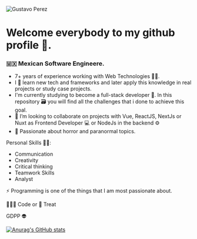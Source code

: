 ![Gustavo Perez](https://github.com/gdpp/gdpp/assets/97766676/e060c77f-1351-457c-bc22-5ecc1fe22c49)

# Welcome everybody to my github profile 🖖.

### 🇲🇽 Mexican Software Engineere.

- 7+ years of experience working with Web Technologies 👨‍💻.
- I 🖤 learn new tech and frameworks and later apply this knowledge in real projects or study case projects.
- I'm currently studying to become a full-stack developer 🚀. In this repository 🗃 you will find all the challenges that i done to achieve this goal.
- 👯 I’m looking to collaborate on projects with Vue, ReactJS, NextJs or Nuxt as Frontend Developer 💻 or NodeJs in the backend ⚙
- 👻 Passionate about horror and paranormal topics.
  
Personal Skills 🏋️‍♂️:
  - Communication
  - Creativity
  - Critical thinking
  - Teamwork Skills
  - Analyst

⚡ Programming is one of the things that I am most passionate about.

🧑🏻‍💻 Code or  🍫 Treat

GDPP 👽

[![Anurag's GitHub stats](https://github-readme-stats.vercel.app/api?username=gdpp)](https://github.com/gdpp/github-readme-stats)
